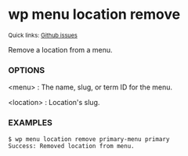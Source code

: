 # wp menu location remove

<small>Quick links: <a href="https://github.com/issues?q=is%3Aopen+label%3Acommand%3Amenu-location-remove+sort%3Aupdated-desc+org%3Awp-cli">Github issues</a></small>

Remove a location from a menu.

### OPTIONS

&lt;menu&gt;
: The name, slug, or term ID for the menu.

&lt;location&gt;
: Location's slug.

### EXAMPLES

    $ wp menu location remove primary-menu primary
    Success: Removed location from menu.


